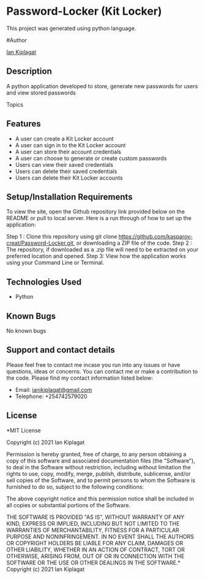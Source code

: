 # Password-Locker (Kit Locker)

This project was generated using python language.

#Author

[Ian Kiplagat](https://github.com/kasparov-creat/)

## Description

A python application developed to store, generate new passwords for users and view stored passwords

Topics

## Features

- A user can create a Kit Locker account
- A user can sign in to the Kit Locker account
- A user can store their account credentials
- A user can choose to generate or create custom passwords
- Users can view their saved credentials
- Users can delete their saved credentials
- Users can delete their Kit Locker accounts

## Setup/Installation Requirements

To view the site, open the Github repository link provided below on the README or pull to local server. Here is a run through of how to set up the application:

Step 1 : Clone this repository using git clone https://github.com/kasparov-creat/Password-Locker.git, or downloading a ZIP file of the code.
Step 2 : The repository, if downloaded as a .zip file will need to be extracted on your preferred location and opened.
Step 3: View how the application works using your Command Line or Terminal.

## Technologies Used

- Python

## Known Bugs

No known bugs

## Support and contact details

Please feel free to contact me incase you run into any issues or have questions, ideas or concerns. You can contact me or make a contribution to the code. Please find my contact information listed below:

- Email: ianjkiplagat@gmail.com
- Telephone: +254742579020

## License

\*MIT License

Copyright (c) 2021 Ian Kiplagat

Permission is hereby granted, free of charge, to any person obtaining a copy of this software and associated documentation files (the "Software"), to deal in the Software without restriction, including without limitation the rights to use, copy, modify, merge, publish, distribute, sublicense, and/or sell copies of the Software, and to permit persons to whom the Software is furnished to do so, subject to the following conditions:

The above copyright notice and this permission notice shall be included in all copies or substantial portions of the Software.

THE SOFTWARE IS PROVIDED "AS IS", WITHOUT WARRANTY OF ANY KIND, EXPRESS OR IMPLIED, INCLUDING BUT NOT LIMITED TO THE WARRANTIES OF MERCHANTABILITY, FITNESS FOR A PARTICULAR PURPOSE AND NONINFRINGEMENT. IN NO EVENT SHALL THE AUTHORS OR COPYRIGHT HOLDERS BE LIABLE FOR ANY CLAIM, DAMAGES OR OTHER LIABILITY, WHETHER IN AN ACTION OF CONTRACT, TORT OR OTHERWISE, ARISING FROM, OUT OF OR IN CONNECTION WITH THE SOFTWARE OR THE USE OR OTHER DEALINGS IN THE SOFTWARE.\* Copyright (c) 2021 Ian Kiplagat
